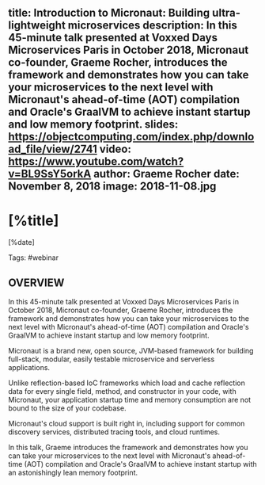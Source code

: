 title: Introduction to Micronaut: Building ultra-lightweight microservices
description: In this 45-minute talk presented at Voxxed Days Microservices Paris in October 2018, Micronaut co-founder, Graeme Rocher, introduces the framework and demonstrates how you can take your microservices to the next level with Micronaut's ahead-of-time (AOT) compilation and Oracle's GraalVM to achieve instant startup and low memory footprint.
slides: https://objectcomputing.com/index.php/download_file/view/2741 
video: https://www.youtube.com/watch?v=BL9SsY5orkA
author: Graeme Rocher
date: November 8, 2018
image: 2018-11-08.jpg
---

# [%title]

[%date] 

Tags: #webinar

## OVERVIEW

In this 45-minute talk presented at Voxxed Days Microservices Paris in October 2018, Micronaut co-founder, Graeme Rocher, introduces the framework and demonstrates how you can take your microservices to the next level with Micronaut's ahead-of-time (AOT) compilation and Oracle's GraalVM to achieve instant startup and low memory footprint.

Micronaut is a brand new, open source, JVM-based framework for building full-stack, modular, easily testable microservice and serverless applications.

Unlike reflection-based IoC frameworks which load and cache reflection data for every single field, method, and constructor in your code, with Micronaut, your application startup time and memory consumption are not bound to the size of your codebase.

Micronaut's cloud support is built right in, including support for common discovery services, distributed tracing tools, and cloud runtimes.

In this talk, Graeme introduces the framework and demonstrates how you can take your microservices to the next level with Micronaut's ahead-of-time (AOT) compilation and Oracle's GraalVM to achieve instant startup with an astonishingly lean memory footprint.             
